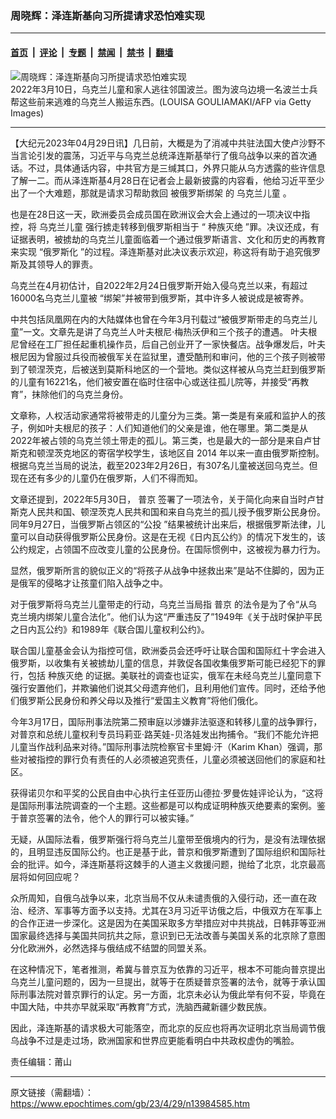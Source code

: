 ### 周晓辉：泽连斯基向习所提请求恐怕难实现

---

#### [首页](../../../..?n13984585) &nbsp;|&nbsp; [评论](../../../../../epoch-comment?n13984585) &nbsp;|&nbsp; [专题](../../../../../epoch-special?n13984585) &nbsp;|&nbsp; [禁闻](../../../../../epoch-news?n13984585) &nbsp;|&nbsp; [禁书](../../../../../books?n13984585) &nbsp;|&nbsp; [翻墙](https://github.com/gfw-breaker/nogfw/blob/master/README.md?n13984585)


<div><img alt="周晓辉：泽连斯基向习所提请求恐怕难实现" class="attachment-djy_600_400 size-djy_600_400 wp-post-image" src="https://i.epochtimes.com/assets/uploads/2022/03/id13637547-GettyImages-1239070581-600x400.jpg"/>
<div class="caption">
 2022年3月10日，乌克兰儿童和家人逃往邻国波兰。图为波乌边境一名波兰士兵帮这些前来逃难的乌克兰人搬运东西。(LOUISA GOULIAMAKI/AFP via Getty Images)
</div></div><hr/><div class="post_content" id="artbody" itemprop="articleBody">
 <!-- article content begin -->
 <p>
  【大纪元2023年04月29日讯】几日前，大概是为了消减中共驻法国大使卢沙野不当言论引发的震荡，习近平与乌克兰总统泽连斯基举行了俄乌战争以来的首次通话。不过，具体通话内容，中共官方是三缄其口，外界只能从乌方透露的些许信息了解一二。而从泽连斯基4月28日在记者会上最新披露的内容看，他给习近平至少出了一个大难题，那就是请求习帮助救回
  <ok href="https://www.epochtimes.com/gb/tag/%E8%A2%AB%E4%BF%84%E7%BD%97%E6%96%AF%E7%BB%91%E6%9E%B6.html">
   被俄罗斯绑架
  </ok>
  的
  <ok href="https://www.epochtimes.com/gb/tag/%E4%B9%8C%E5%85%8B%E5%85%B0%E5%84%BF%E7%AB%A5.html">
   乌克兰儿童
  </ok>
  。
 </p>
 <p>
  也是在28日这一天，欧洲委员会成员国在欧洲议会大会上通过的一项决议中指控，将
  <ok href="https://www.epochtimes.com/gb/tag/%E4%B9%8C%E5%85%8B%E5%85%B0%E5%84%BF%E7%AB%A5.html">
   乌克兰儿童
  </ok>
  强行掳走转移到俄罗斯相当于 “
  <ok href="https://www.epochtimes.com/gb/tag/%E7%A7%8D%E6%97%8F%E7%81%AD%E7%BB%9D.html">
   种族灭绝
  </ok>
  ”罪。决议还成，有证据表明，被掳劫的乌克兰儿童面临着一个通过俄罗斯语言、文化和历史的再教育来实现 “俄罗斯化 ”的过程。泽连斯基对此决议表示欢迎，称这将有助于追究俄罗斯及其领导人的罪责。
 </p>
 <p>
  乌克兰在4月初估计，自2022年2月24日俄罗斯开始入侵乌克兰以来，有超过16000名乌克兰儿童被 “绑架”并被带到俄罗斯，其中许多人被说成是被寄养。
 </p>
 <p>
  中共包括凤凰网在内的大陆媒体也曾在今年3月刊载过“被俄罗斯带走的乌克兰儿童”一文。文章先是讲了乌克兰人叶夫根尼·梅热沃伊和三个孩子的遭遇。 叶夫根尼曾经在工厂担任起重机操作员，后自己创业开了一家快餐店。战争爆发后，叶夫根尼因为曾服过兵役而被俄军关在监狱里，遭受酷刑和审问，他的三个孩子则被带到了顿涅茨克，后被送到莫斯科地区的一个营地。类似这样被从乌克兰赶到俄罗斯的儿童有16221名，他们被安置在临时住宿中心或送往孤儿院等，并接受“再教育”，抹除他们的乌克兰身份。
 </p>
 <p>
  文章称，人权活动家通常将被带走的儿童分为三类。第一类是有亲戚和监护人的孩子，例如叶夫根尼的孩子：人们知道他们的父亲是谁，他在哪里。第二类是从2022年被占领的乌克兰领土带走的孤儿。第三类，也是最大的一部分是来自卢甘斯克和顿涅茨克地区的寄宿学校学生，该地区自 2014 年以来一直由俄罗斯控制。根据乌克兰当局的说法，截至2023年2月26日，有307名儿童被送回乌克兰。但现在还有多少的儿童仍在俄罗斯，人们不得而知。
 </p>
 <p>
  文章还提到，2022年5月30日，
  <ok href="https://www.epochtimes.com/gb/tag/%E6%99%AE%E4%BA%AC.html">
   普京
  </ok>
  签署了一项法令，关于简化向来自当时卢甘斯克人民共和国、顿涅茨克人民共和国和来自乌克兰的孤儿授予俄罗斯公民身份。同年9月27日，当俄罗斯占领区的“公投 ”结果被统计出来后，根据俄罗斯法律，儿童可以自动获得俄罗斯公民身份。这是在无视《日内瓦公约》的情况下发生的，该公约规定，占领国不应改变儿童的公民身份。在国际惯例中，这被视为暴力行为。
 </p>
 <p>
  显然，俄罗斯所言的貌似正义的“将孩子从战争中拯救出来”是站不住脚的，因为正是俄军的侵略才让孩童们陷入战争之中。
 </p>
 <p>
  对于俄罗斯将乌克兰儿童带走的行动，乌克兰当局指
  <ok href="https://www.epochtimes.com/gb/tag/%E6%99%AE%E4%BA%AC.html">
   普京
  </ok>
  的法令是为了令“从乌克兰境内绑架儿童合法化”。他们认为这“严重违反了”1949年《关于战时保护平民之日内瓦公约》和1989年《联合国儿童权利公约》。
 </p>
 <p>
  联合国儿童基金会认为指控可信，欧洲委员会还呼吁让联合国和国际红十字会进入俄罗斯，以收集有关被掳劫儿童的信息，并敦促各国收集俄罗斯可能已经犯下的罪行，包括
  <ok href="https://www.epochtimes.com/gb/tag/%E7%A7%8D%E6%97%8F%E7%81%AD%E7%BB%9D.html">
   种族灭绝
  </ok>
  的证据。美联社的调查也证实，俄军在未经乌克兰儿童同意下强行安置他们，并欺骗他们说其父母遗弃他们，且利用他们宣传。同时，还给予他们俄罗斯公民身份和养父母以及推行“爱国主义教育”将他们俄化。
 </p>
 <p>
  今年3月17日，国际刑事法院第二预审庭以涉嫌非法驱逐和转移儿童的战争罪行，对普京和总统儿童权利专员玛莉亚·路芙娃-贝洛娃发出拘捕令。“我们不能允许把儿童当作战利品来对待。”国际刑事法院检察官卡里姆‧汗（Karim Khan）强调，那些对被指控的罪行负有责任的人必须被追究责任，儿童必须被送回他们的家庭和社区。
 </p>
 <p>
  获得诺贝尔和平奖的公民自由中心执行主任亚历山德拉·罗曼佐娃评论认为，“这将是国际刑事法院调查的一个主题。这些都是可以构成证明种族灭绝要素的案例。鉴于普京签署的法令，他个人的罪行可以被实锤。”
 </p>
 <p>
  无疑，从国际法看，俄罗斯强行将乌克兰儿童带至俄境内的行为，是没有法理依据的，且明显违反国际公约。也正是基于此，普京和俄罗斯遭到了国际组织和国际社会的批评。如今，泽连斯基将这棘手的人道主义救援问题，抛给了北京，北京最高层将如何回应呢？
 </p>
 <p>
  众所周知，自俄乌战争以来，北京当局不仅从未谴责俄的入侵行动，还一直在政治、经济、军事等方面予以支持。尤其在3月习近平访俄之后，中俄双方在军事上的合作正进一步深化。这是因为在美国采取多方举措应对中共挑战，日韩菲等亚洲国家最终选择与美国共同抗共之际，意识到已无法改善与美国关系的北京除了意图分化欧洲外，必然选择与俄结成不结盟的同盟关系。
 </p>
 <p>
  在这种情况下，笔者推测，希冀与普京互为依靠的习近平，根本不可能向普京提出乌克兰儿童问题的，因为一旦提出，就等于在质疑普京签署的法令，就等于承认国际刑事法院对普京罪行的认定。另一方面，北京未必认为俄此举有何不妥，毕竟在中国大陆，中共亦早就采取“再教育”方式，洗脑西藏新疆少数民族。
 </p>
 <p>
  因此，泽连斯基的请求极大可能落空，而北京的反应也将再次证明北京当局调节俄乌战争不过是走过场，欧洲国家和世界应更能看明白中共政权虚伪的嘴脸。
 </p>
 <p>
  责任编辑：莆山
 </p>
 <!-- article content end -->
 <div id="below_article_ad">
 </div>
</div>


---

原文链接（需翻墙）：https://www.epochtimes.com/gb/23/4/29/n13984585.htm